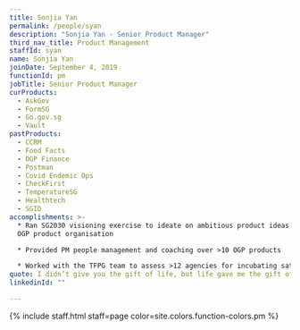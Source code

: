 ```yaml
---
title: Sonjia Yan
permalink: /people/syan
description: "Sonjia Yan - Senior Product Manager"
third_nav_title: Product Management
staffId: syan
name: Sonjia Yan
joinDate: September 4, 2019
functionId: pm
jobTitle: Senior Product Manager
curProducts:
  - AskGov
  - FormSG
  - Go.gov.sg
  - Vault
pastProducts:
  - CCRM
  - Food Facts
  - OGP Finance
  - Postman
  - Covid Endemic Ops
  - CheckFirst
  - TemperatureSG
  - Healthtech
  - SGID
accomplishments: >-
  * Ran SG2030 visioning exercise to ideate on ambitious product ideas for the
  OGP product organisation

  * Provided PM people management and coaching over >10 OGP products

  * Worked with the TFPG team to assess >12 agencies for incubating satellite tech teams
quote: I didn’t give you the gift of life, but life gave me the gift of you.
linkedinId: ""

---
```


{% include staff.html staff=page color=site.colors.function-colors.pm %}
